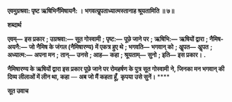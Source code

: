**एवमुग्रश्रवा: पृष्ट ऋषिभिर्नैमिषायनै: ।** **भगवत्यॢपताध्यात्मस्तानाह श्रूयतामिति ॥ ७॥** 

**शब्दार्थ** 

**एवम्—** **इस प्रकार** **; उग्रश्रवा:—** **सूत गोस्वामी** **; पृष्ट:—** **पूछे जाने पर** **; ऋषिभि:—** **ऋषियों द्वारा** **; नैमिष-अयनै:—** **जो** **नैमिष के जंगल (नैमिषारण्य) में एकत्र हुए थे** **; भगवति—** **भगवान् को** **; अॢपत—** **अॢपत** **; अध्यात्म:—** **अपना मन** **;** **तान्—** **उनसे** **; आह—** **कहा** **; श्रूयताम्—** **सुनो** **; इति—** **इस प्रकार।** **.** 

**नैमिषारण्य के ऋषियों द्वारा इस प्रकार पूछे जाने पर रोमहर्षण के पुत्र सूत गोस्वामी** **ने, जिनका मन भगवान् की दिव्य लीलाओं में लीन था, कहा** — **अब जो मैं कहता हूँ,** **कृपया उसे सुनें।** **** 

**सूत उवाच** 